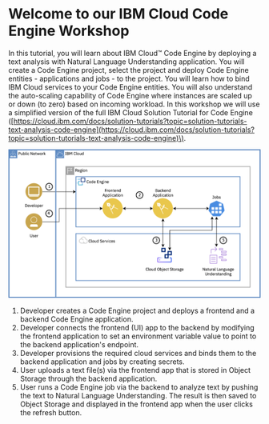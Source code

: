 # Welcome to our IBM Cloud Code Engine Workshop

In this tutorial, you will learn about IBM Cloud™ Code Engine by deploying a text analysis with Natural Language Understanding application. You will create a Code Engine project, select the project and deploy Code Engine entities - applications and jobs - to the project. You will learn how to bind IBM Cloud services to your Code Engine entities. You will also understand the auto-scaling capability of Code Engine where instances are scaled up or down \(to zero\) based on incoming workload. In this workshop we will use a simplified version of the full IBM Cloud Solution Tutorial for Code Engine \([https://cloud.ibm.com/docs/solution-tutorials?topic=solution-tutorials-text-analysis-code-engine](https://cloud.ibm.com/docs/solution-tutorials?topic=solution-tutorials-text-analysis-code-engine)\).

![](.gitbook/assets/image.png)

1. Developer creates a Code Engine project and deploys a frontend and a backend Code Engine application.
2. Developer connects the frontend \(UI\) app to the backend by modifying the frontend application to set an environment variable value to point to the backend application's endpoint.
3. Developer provisions the required cloud services and binds them to the backend application and jobs by creating secrets.
4. User uploads a text file\(s\) via the frontend app that is stored in Object Storage through the backend application.
5. User runs a Code Engine job via the backend to analyze text by pushing the text to Natural Language Understanding. The result is then saved to Object Storage and displayed in the frontend app when the user clicks the refresh button.


